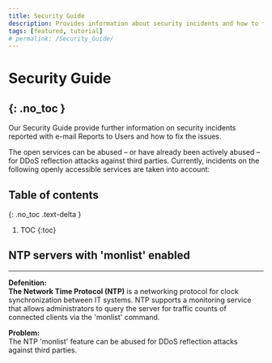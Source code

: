 ```yaml
---
title: Security Guide
description: Provides information about security incidents and how to fix problems. the issues.
tags: [featured, tutorial]
# permalink: /Security_Guide/
---
```


# Security Guide

## {: .no_toc }

Our Security Guide provide further information on security incidents reported with e-mail Reports to Users and how to fix the issues.

The open services can be abused – or have already been actively abused – for DDoS reflection attacks against third parties.
Currently, incidents on the following openly accessible services are taken into account:

## Table of contents

{: .no_toc .text-delta }

1. TOC
   {:toc}

## NTP servers with 'monlist' enabled

---

**Defenition:**  
**The Network Time Protocol (NTP)** is a networking protocol for clock synchronization between IT systems. NTP supports a monitoring service that allows administrators to query the server for traffic counts of connected clients via the 'monlist' command.

**Problem:**  
The NTP 'monlist' feature can be abused for DDoS reflection attacks against third parties.
